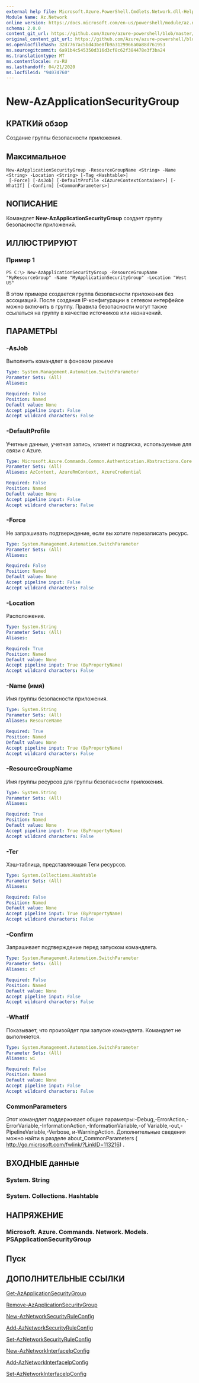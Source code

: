 ```yaml
---
external help file: Microsoft.Azure.PowerShell.Cmdlets.Network.dll-Help.xml
Module Name: Az.Network
online version: https://docs.microsoft.com/en-us/powershell/module/az.network/new-azapplicationsecuritygroup
schema: 2.0.0
content_git_url: https://github.com/Azure/azure-powershell/blob/master/src/Network/Network/help/New-AzApplicationSecurityGroup.md
original_content_git_url: https://github.com/Azure/azure-powershell/blob/master/src/Network/Network/help/New-AzApplicationSecurityGroup.md
ms.openlocfilehash: 32d7767ac5bd43be8fb9a3129966a0a88d761953
ms.sourcegitcommit: 6a91b4c545350d316d3cf8c62f384478e3f3ba24
ms.translationtype: MT
ms.contentlocale: ru-RU
ms.lasthandoff: 04/21/2020
ms.locfileid: "94074760"
---
```

# New-AzApplicationSecurityGroup

## КРАТКИй обзор
Создание группы безопасности приложения.

## Максимальное

```
New-AzApplicationSecurityGroup -ResourceGroupName <String> -Name <String> -Location <String> [-Tag <Hashtable>]
 [-Force] [-AsJob] [-DefaultProfile <IAzureContextContainer>] [-WhatIf] [-Confirm] [<CommonParameters>]
```

## NОПИСАНИЕ
Командлет **New-AzApplicationSecurityGroup** создает группу безопасности приложений.

## ИЛЛЮСТРИРУЮТ

### Пример 1
```
PS C:\> New-AzApplicationSecurityGroup -ResourceGroupName "MyResourceGroup" -Name "MyApplicationSecurityGroup" -Location "West US"
```

В этом примере создается группа безопасности приложения без ассоциаций. После создания IP-конфигурации в сетевом интерфейсе можно включить в группу. Правила безопасности могут также ссылаться на группу в качестве источников или назначений.

## ПАРАМЕТРЫ

### -AsJob
Выполнить командлет в фоновом режиме

```yaml
Type: System.Management.Automation.SwitchParameter
Parameter Sets: (All)
Aliases:

Required: False
Position: Named
Default value: None
Accept pipeline input: False
Accept wildcard characters: False
```

### -DefaultProfile
Учетные данные, учетная запись, клиент и подписка, используемые для связи с Azure.

```yaml
Type: Microsoft.Azure.Commands.Common.Authentication.Abstractions.Core.IAzureContextContainer
Parameter Sets: (All)
Aliases: AzContext, AzureRmContext, AzureCredential

Required: False
Position: Named
Default value: None
Accept pipeline input: False
Accept wildcard characters: False
```

### -Force
Не запрашивать подтверждение, если вы хотите перезаписать ресурс.

```yaml
Type: System.Management.Automation.SwitchParameter
Parameter Sets: (All)
Aliases:

Required: False
Position: Named
Default value: None
Accept pipeline input: False
Accept wildcard characters: False
```

### -Location
Расположение.

```yaml
Type: System.String
Parameter Sets: (All)
Aliases:

Required: True
Position: Named
Default value: None
Accept pipeline input: True (ByPropertyName)
Accept wildcard characters: False
```

### -Name (имя)
Имя группы безопасности приложения.

```yaml
Type: System.String
Parameter Sets: (All)
Aliases: ResourceName

Required: True
Position: Named
Default value: None
Accept pipeline input: True (ByPropertyName)
Accept wildcard characters: False
```

### -ResourceGroupName
Имя группы ресурсов для группы безопасности приложения.

```yaml
Type: System.String
Parameter Sets: (All)
Aliases:

Required: True
Position: Named
Default value: None
Accept pipeline input: True (ByPropertyName)
Accept wildcard characters: False
```

### -Тег
Хэш-таблица, представляющая Теги ресурсов.

```yaml
Type: System.Collections.Hashtable
Parameter Sets: (All)
Aliases:

Required: False
Position: Named
Default value: None
Accept pipeline input: True (ByPropertyName)
Accept wildcard characters: False
```

### -Confirm
Запрашивает подтверждение перед запуском командлета.

```yaml
Type: System.Management.Automation.SwitchParameter
Parameter Sets: (All)
Aliases: cf

Required: False
Position: Named
Default value: None
Accept pipeline input: False
Accept wildcard characters: False
```

### -WhatIf
Показывает, что произойдет при запуске командлета.
Командлет не выполняется.

```yaml
Type: System.Management.Automation.SwitchParameter
Parameter Sets: (All)
Aliases: wi

Required: False
Position: Named
Default value: None
Accept pipeline input: False
Accept wildcard characters: False
```

### CommonParameters
Этот командлет поддерживает общие параметры:-Debug,-ErrorAction,-ErrorVariable,-InformationAction,-InformationVariable,-of Variable,-out,-PipelineVariable,-Verbose, и-WarningAction. Дополнительные сведения можно найти в разделе about_CommonParameters ( http://go.microsoft.com/fwlink/?LinkID=113216) .

## ВХОДНЫЕ данные

### System. String

### System. Collections. Hashtable

## НАПРЯЖЕНИЕ

### Microsoft. Azure. Commands. Network. Models. PSApplicationSecurityGroup

## Пуск

## ДОПОЛНИТЕЛЬНЫЕ ССЫЛКИ

[Get-AzApplicationSecurityGroup](./Get-AzApplicationSecurityGroup.md)

[Remove-AzApplicationSecurityGroup](./Remove-AzApplicationSecurityGroup.md)

[New-AzNetworkSecurityRuleConfig](./New-AzNetworkSecurityRuleConfig.md)

[Add-AzNetworkSecurityRuleConfig](./Add-AzNetworkSecurityRuleConfig.md)

[Set-AzNetworkSecurityRuleConfig](./Set-AzNetworkSecurityRuleConfig.md)

[New-AzNetworkInterfaceIpConfig](./New-AzNetworkInterfaceIpConfig.md)

[Add-AzNetworkInterfaceIpConfig](./Add-AzNetworkInterfaceIpConfig.md)

[Set-AzNetworkInterfaceIpConfig](./Set-AzNetworkInterfaceIpConfig.md)
